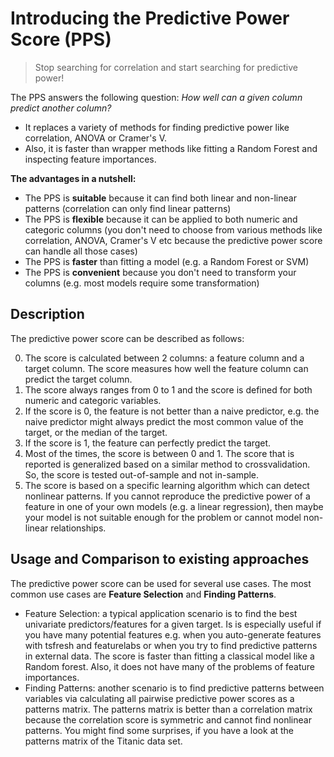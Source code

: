 # Introducing the Predictive Power Score (PPS)

> Stop searching for correlation and start searching for predictive power!

The PPS answers the following question: _How well can a given column predict another column?_
- It replaces a variety of methods for finding predictive power like correlation, ANOVA or Cramer's V.
- Also, it is faster than wrapper methods like fitting a Random Forest and inspecting feature importances.

__The advantages in a nutshell:__
- The PPS is __suitable__ because it can find both linear and non-linear patterns (correlation can only find linear patterns)
- The PPS is __flexible__ because it can be applied to both numeric and categoric columns (you don't need to choose from various methods like correlation, ANOVA, Cramer's V etc because the predictive power score can handle all those cases)
- The PPS is __faster__ than fitting a model (e.g. a Random Forest or SVM)
- The PPS is __convenient__ because you don't need to transform your columns (e.g. most models require some transformation)


## Description
The predictive power score can be described as follows:

0) The score is calculated between 2 columns: a feature column and a target column. The score measures how well the feature column can predict the target column.
1) The score always ranges from 0 to 1 and the score is defined for both numeric and categoric variables.
2) If the score is 0, the feature is not better than a naive predictor, e.g. the naive predictor might always predict the most common value of the target, or the median of the target.
3) If the score is 1, the feature can perfectly predict the target.
4) Most of the times, the score is between 0 and 1. The score that is reported is generalized based on a similar method to crossvalidation. So, the score is tested out-of-sample and not in-sample.
5) The score is based on a specific learning algorithm which can detect nonlinear patterns. If you cannot reproduce the predictive power of a feature in one of your own models (e.g. a linear regression), then maybe your model is not suitable enough for the problem or cannot model non-linear relationships.


## Usage and Comparison to existing approaches
The predictive power score can be used for several use cases. The most common use cases are __Feature Selection__ and __Finding Patterns__.

- Feature Selection: a typical application scenario is to find the best univariate predictors/features for a given target. Is is especially useful if you have many potential features e.g. when you auto-generate features with tsfresh and featurelabs or when you try to find predictive patterns in external data. The score is faster than fitting a classical model like a Random forest. Also, it does not have many of the problems of feature importances.
- Finding Patterns: another scenario is to find predictive patterns between variables via calculating all pairwise predictive power scores as a patterns matrix. The patterns matrix is better than a correlation matrix because the correlation score is symmetric and cannot find nonlinear patterns. You might find some surprises, if you have a look at the patterns matrix of the Titanic data set.

